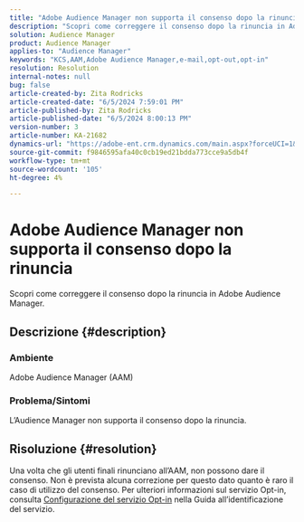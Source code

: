 ```yaml
---
title: "Adobe Audience Manager non supporta il consenso dopo la rinuncia"
description: "Scopri come correggere il consenso dopo la rinuncia in Adobe Audience Manager."
solution: Audience Manager
product: Audience Manager
applies-to: "Audience Manager"
keywords: "KCS,AAM,Adobe Audience Manager,e-mail,opt-out,opt-in"
resolution: Resolution
internal-notes: null
bug: false
article-created-by: Zita Rodricks
article-created-date: "6/5/2024 7:59:01 PM"
article-published-by: Zita Rodricks
article-published-date: "6/5/2024 8:00:13 PM"
version-number: 3
article-number: KA-21682
dynamics-url: "https://adobe-ent.crm.dynamics.com/main.aspx?forceUCI=1&pagetype=entityrecord&etn=knowledgearticle&id=5e83100d-7623-ef11-840a-000d3a372703"
source-git-commit: f9846595afa40c0cb19ed21bdda773cce9a5db4f
workflow-type: tm+mt
source-wordcount: '105'
ht-degree: 4%

---
```


# Adobe Audience Manager non supporta il consenso dopo la rinuncia


Scopri come correggere il consenso dopo la rinuncia in Adobe Audience Manager.

## Descrizione {#description}


### <b>Ambiente</b>

Adobe Audience Manager (AAM)

### <b>Problema/Sintomi</b>

L’Audience Manager non supporta il consenso dopo la rinuncia.


## Risoluzione {#resolution}


Una volta che gli utenti finali rinunciano all’AAM, non possono dare il consenso. Non è prevista alcuna correzione per questo dato quanto è raro il caso di utilizzo del consenso. Per ulteriori informazioni sul servizio Opt-in, consulta [Configurazione del servizio Opt-in](https://experienceleague.adobe.com/docs/id-service/using/implementation/opt-in-service/getting-started.html) nella Guida all’identificazione del servizio.
